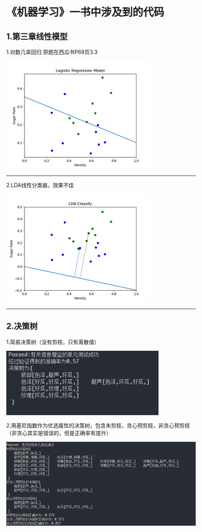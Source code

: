 《机器学习》一书中涉及到的代码
==========
1.第三章线性模型
----------
1.对数几率回归
原题在西瓜书P69页3.3

![LogisticRe](/Img/Logistic_Regression.png)
____________________________________
2.LDA线性分类器，效果不佳

![LDA](/Img/LDA_Classify.png)
___________________________________

2.决策树
---------
1.简易决策树（没有剪枝，只有离散值）

![simpleTree](/Img/DecisionTree_simple.png)

2.用基尼指数作为优选属性的决策树，包含未剪枝，贪心预剪枝，非贪心预剪枝（非贪心其实是错误的，但是正确率有提升）

![CARTTree](/Img/CARDecisionTree.png)